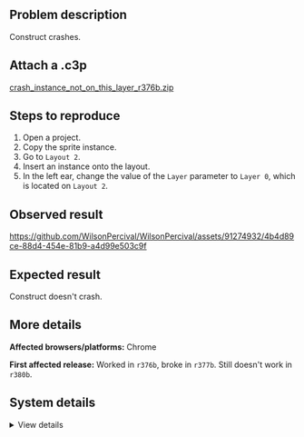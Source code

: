 ## Problem description

Construct crashes.

## Attach a .c3p

[crash_instance_not_on_this_layer_r376b.zip](https://github.com/WilsonPercival/WilsonPercival/files/14345184/crash_instance_not_on_this_layer_r376b.zip)

## Steps to reproduce

1. Open a project.
2. Copy the sprite instance.
3. Go to `Layout 2`.
4. Insert an instance onto the layout.
5. In the left ear, change the value of the `Layer` parameter to `Layer 0`, which is located on `Layout 2`.

## Observed result

https://github.com/WilsonPercival/WilsonPercival/assets/91274932/4b4d89ce-88d4-454e-81b9-a4d99e503c9f

## Expected result

Construct doesn't crash.

## More details



**Affected browsers/platforms:** Chrome

**First affected release:** Worked in `r376b`, broke in `r377b`. Still doesn't work in `r380b`.

## System details

<details><summary>View details</summary>

Error report information
Type: unhandled exception
File: https://editor.construct.net/r380/projectResources.js, line 1429, col 242
Message: Uncaught Error: instance not on this layer
Stack: Error: instance not on this layer at d.iDc (https://editor.construct.net/r380/projectResources.js:1429:248) at d.kub (https://editor.construct.net/r380/projectResources.js:855:48) at https://editor.construct.net/r380/components/bars/propertiesBar/propertiesBar.js:19:24 at hh (https://editor.construct.net/r380/main.js:375:99) at Lq.g.J.fpb.ZW (https://editor.construct.net/r380/main.js:1561:418) at Lq.g.J.fpb.AI (https://editor.construct.net/r380/main.js:1562:71) at HTMLSelectElement.du (https://editor.construct.net/r380/main.js:1560:344)
Construct version: r380
URL: https://editor.construct.net/r380/
Date: Tue Feb 20 2024 15:33:27 GMT+0200 (Восточная Европа, стандартное время)
Uptime: 118.5 s

Platform information
Product: Construct 3 r380 (beta)
Browser: Chrome 121.0.6167.185
Browser engine: Chromium
Context: browser
Operating system: Windows 11
Device type: desktop
Device pixel ratio: 1.5
Logical CPU cores: 16
Approx. device memory: 8 GB
User agent: Mozilla/5.0 (Windows NT 10.0; Win64; x64) AppleWebKit/537.36 (KHTML, like Gecko) Chrome/121.0.0.0 Safari/537.36
Language setting: en-US

WebGL information
Version string: WebGL 2.0 (OpenGL ES 3.0 Chromium)
Numeric version: 2
Supports NPOT textures: yes
Supports GPU profiling: no
Supports highp precision: yes
Vendor: Google Inc. (AMD)
Renderer: ANGLE (AMD, AMD Radeon(TM) Graphics (0x00001638) Direct3D11 vs_5_0 ps_5_0, D3D11)
Major performance caveat: no
Maximum texture size: 16384
Point size range: 1 to 1024
Extensions: EXT_color_buffer_float, EXT_color_buffer_half_float, EXT_depth_clamp, EXT_disjoint_timer_query_webgl2, EXT_float_blend, EXT_texture_compression_bptc, EXT_texture_compression_rgtc, EXT_texture_filter_anisotropic, EXT_texture_norm16, KHR_parallel_shader_compile, OES_draw_buffers_indexed, OES_texture_float_linear, OVR_multiview2, WEBGL_clip_cull_distance, WEBGL_compressed_texture_s3tc, WEBGL_compressed_texture_s3tc_srgb, WEBGL_debug_renderer_info, WEBGL_debug_shaders, WEBGL_lose_context, WEBGL_multi_draw, WEBGL_polygon_mode, WEBGL_provoking_vertex

</details>
